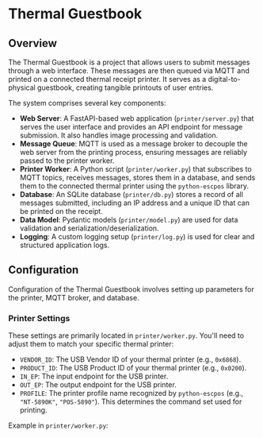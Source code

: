# Thermal Guestbook

## Overview

The Thermal Guestbook is a project that allows users to submit messages through a web interface. These messages are then queued via MQTT and printed on a connected thermal receipt printer. It serves as a digital-to-physical guestbook, creating tangible printouts of user entries.

The system comprises several key components:
-   **Web Server**: A FastAPI-based web application (`printer/server.py`) that serves the user interface and provides an API endpoint for message submission. It also handles image processing and validation.
-   **Message Queue**: MQTT is used as a message broker to decouple the web server from the printing process, ensuring messages are reliably passed to the printer worker.
-   **Printer Worker**: A Python script (`printer/worker.py`) that subscribes to MQTT topics, receives messages, stores them in a database, and sends them to the connected thermal printer using the `python-escpos` library.
-   **Database**: An SQLite database (`printer/db.py`) stores a record of all messages submitted, including an IP address and a unique ID that can be printed on the receipt.
-   **Data Model**: Pydantic models (`printer/model.py`) are used for data validation and serialization/deserialization.
-   **Logging**: A custom logging setup (`printer/log.py`) is used for clear and structured application logs.

## Configuration

Configuration of the Thermal Guestbook involves setting up parameters for the printer, MQTT broker, and database.

### Printer Settings
These settings are primarily located in `printer/worker.py`. You'll need to adjust them to match your specific thermal printer:
-   `VENDOR_ID`: The USB Vendor ID of your thermal printer (e.g., `0x6868`).
-   `PRODUCT_ID`: The USB Product ID of your thermal printer (e.g., `0x0200`).
-   `IN_EP`: The input endpoint for the USB printer.
-   `OUT_EP`: The output endpoint for the USB printer.
-   `PROFILE`: The printer profile name recognized by `python-escpos` (e.g., `"NT-5890K"`, `"POS-5890"`). This determines the command set used for printing.

Example in `printer/worker.py`:

